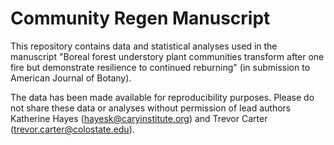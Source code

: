 # Community Regen Manuscript

This repository contains data and statistical analyses used in the manuscript "Boreal forest understory plant communities transform after one fire but demonstrate resilience to continued reburning" (in submission to American Journal of Botany).


The data has been made available for reproducibility purposes. Please do not share these data or analyses without permission of lead authors Katherine Hayes (hayesk@caryinstitute.org) and Trevor Carter (trevor.carter@colostate.edu).
